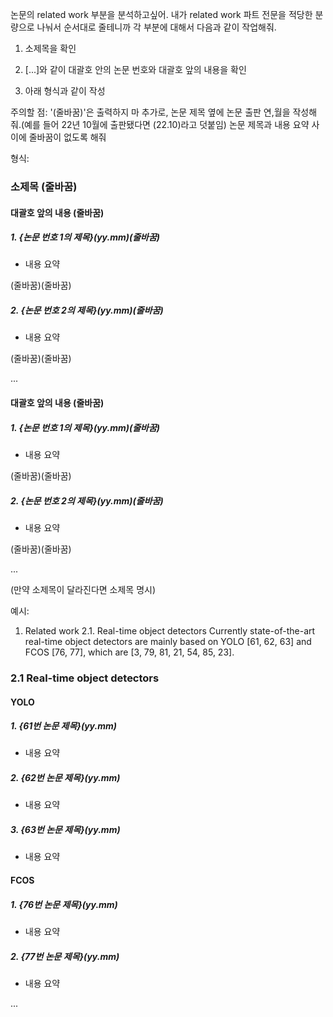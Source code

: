 논문의 related work 부분을 분석하고싶어. 내가 related work 파트 전문을 적당한 분량으로 나눠서 순서대로 줄테니까 각 부분에 대해서 다음과 같이 작업해줘.

1. 소제목을 확인

2. [...]와 같이 대괄호 안의 논문 번호와 대괄호 앞의 내용을 확인

3. 아래 형식과 같이 작성

주의할 점:
'(줄바꿈)'은 출력하지 마
추가로, 논문 제목 옆에 논문 출판 연,월을 작성해줘.(예를 들어 22년 10월에 출판됐다면 (22.10)라고 덧붙임)
논문 제목과 내용 요약 사이에 줄바꿈이 없도록 해줘


형식:
### 소제목 (줄바꿈)

#### 대괄호 앞의 내용 (줄바꿈)

##### 1. {논문 번호 1의 제목}(yy.mm)(줄바꿈)
- 내용 요약

(줄바꿈)(줄바꿈)

##### 2. {논문 번호 2의 제목}(yy.mm)(줄바꿈)
- 내용 요약

(줄바꿈)(줄바꿈)

...

#### 대괄호 앞의 내용 (줄바꿈)

##### 1. {논문 번호 1의 제목}(yy.mm)(줄바꿈)
- 내용 요약

(줄바꿈)(줄바꿈)

##### 2. {논문 번호 2의 제목}(yy.mm)(줄바꿈)
- 내용 요약

(줄바꿈)(줄바꿈)

...

(만약 소제목이 달라진다면 소제목 명시)

예시:

1. Related work 2.1. Real-time object detectors Currently state-of-the-art real-time object detectors are mainly based on YOLO [61, 62, 63] and FCOS [76, 77], which are [3, 79, 81, 21, 54, 85, 23].

### 2.1 Real-time object detectors

#### YOLO

##### 1. {61번 논문 제목}(yy.mm)
- 내용 요약

##### 2. {62번 논문 제목}(yy.mm)
- 내용 요약

##### 3. {63번 논문 제목}(yy.mm)
- 내용 요약

#### FCOS

##### 1. {76번 논문 제목}(yy.mm)
- 내용 요약

##### 2. {77번 논문 제목}(yy.mm)
- 내용 요약

...
